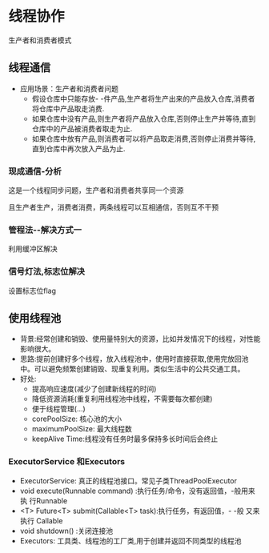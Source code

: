 # 线程协作

生产者和消费者模式

## 线程通信

- 应用场景：生产者和消费者问题
  - 假设仓库中只能存放- -件产品,生产者将生产出来的产品放入仓库,消费者将仓库中产品取走消费.
  - 如果仓库中没有产品,则生产者将产品放入仓库,否则停止生产并等待,直到仓库中的产品被消费者取走为止.
  - 如果仓库中放有产品,则消费者可以将产品取走消费,否则停止消费并等待,直到仓库中再次放入产品为止.

### 现成通信-分析

这是一个线程同步问题，生产者和消费者共享同一个资源

且生产者生产，消费者消费，两条线程可以互相通信，否则互不干预

### 管程法--解决方式一

利用缓冲区解决

### 信号灯法,标志位解决

设置标志位flag

## 使用线程池

- 背景:经常创建和销毁、使用量特别大的资源，比如并发情况下的线程，对性能影响很大。
- 思路:提前创建好多个线程，放入线程池中，使用时直接获取,使用完放回池中。可以避免频繁创建销毁、现重复利用。类似生活中的公共交通工具。
- 好处:
  - 提高响应速度(减少了创建新线程的时间)
  - 降低资源消耗(重复利用线程池中线程，不需要每次都创建)
  - 便于线程管理(...)
  - corePoolSize: 核心池的大小
  - maximumPoolSize: 最大线程数
  - keepAlive Time:线程没有任务时最多保持多长时间后会终止

### ExecutorService 和Executors
- ExecutorService: 真正的线程池接口。常见子类ThreadPoolExecutor
- void execute(Runnable command) :执行任务/命令，没有返回值，-般用来执
  行Runnable
- \<T\> Future\<T\> submit(Callable\<T\> task):执行任务，有返回值，- -般 又来执行
  Callable
- void shutdown() :关闭连接池
- Executors: 工具类、线程池的工厂类,用于创建并返回不同类型的线程池
